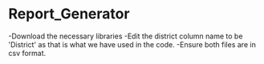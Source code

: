 # Report_Generator

-Download the necessary libraries
-Edit the district column name to be 'District' as that is what we have used in the code.
-Ensure both files are in csv format.
